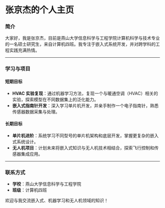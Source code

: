 # 张京杰的个人主页

### 简介

大家好，我是张京杰，目前是燕山大学信息科学与工程学院计算机科学与技术专业的一名硕士研究生，来自计算机四班。我专注于嵌入式系统开发，并对跨学科的工程实践充满热情。

---

### 学习与项目

#### **短期目标**
* **HVAC 实验复现**：通过机器学习方法，复现一个与暖通空调（HVAC）相关的实验，探索模型在不同数据集上的泛化能力。
* **嵌入式指南针开发**：深入学习单片机开发，并亲手制作一个电子指南针，熟悉传感器数据采集与处理。

#### **长期目标**
* **单片机进阶**：系统学习不同型号的单片机架构和底层开发，掌握更复杂的嵌入式系统设计。
* **无人机项目**：计划未来将嵌入式知识与无人机技术相结合，探索飞行控制和传感器集成应用。

---

### 联系方式

* **学校**：燕山大学信息科学与工程学院
* **班级**：计算机四班

欢迎与我交流嵌入式、机器学习和无人机领域的知识！
